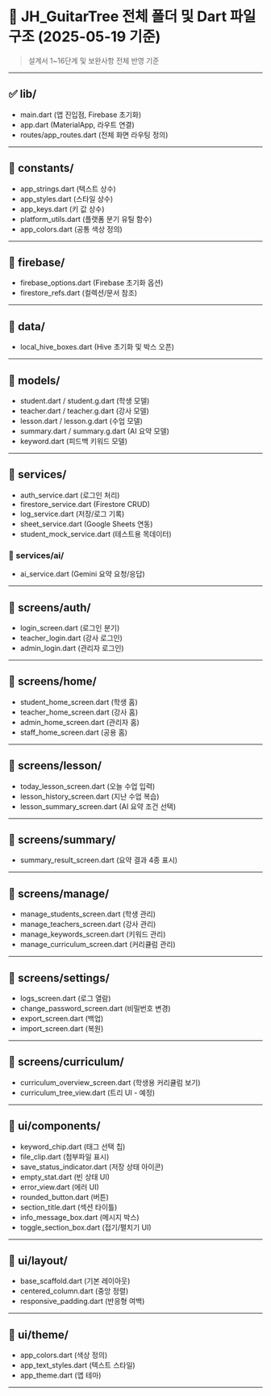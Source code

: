 # 📁 JH_GuitarTree 전체 폴더 및 Dart 파일 구조 (2025-05-19 기준)

> 설계서 1~16단계 및 보완사항 전체 반영 기준

---

## ✅ lib/
- main.dart (앱 진입점, Firebase 초기화)
- app.dart (MaterialApp, 라우트 연결)
- routes/app_routes.dart (전체 화면 라우팅 정의)

---

## 📂 constants/
- app_strings.dart (텍스트 상수)
- app_styles.dart (스타일 상수)
- app_keys.dart (키 값 상수)
- platform_utils.dart (플랫폼 분기 유틸 함수)
- app_colors.dart (공통 색상 정의)

---

## 📂 firebase/
- firebase_options.dart (Firebase 초기화 옵션)
- firestore_refs.dart (컬렉션/문서 참조)

---

## 📂 data/
- local_hive_boxes.dart (Hive 초기화 및 박스 오픈)

---

## 📂 models/
- student.dart / student.g.dart (학생 모델)
- teacher.dart / teacher.g.dart (강사 모델)
- lesson.dart / lesson.g.dart (수업 모델)
- summary.dart / summary.g.dart (AI 요약 모델)
- keyword.dart (피드백 키워드 모델)

---

## 📂 services/
- auth_service.dart (로그인 처리)
- firestore_service.dart (Firestore CRUD)
- log_service.dart (저장/로그 기록)
- sheet_service.dart (Google Sheets 연동)
- student_mock_service.dart (테스트용 목데이터)

### 📂 services/ai/
- ai_service.dart (Gemini 요약 요청/응답)

---

## 📂 screens/auth/
- login_screen.dart (로그인 분기)
- teacher_login.dart (강사 로그인)
- admin_login.dart (관리자 로그인)

---

## 📂 screens/home/
- student_home_screen.dart (학생 홈)
- teacher_home_screen.dart (강사 홈)
- admin_home_screen.dart (관리자 홈)
- staff_home_screen.dart (공용 홈)

---

## 📂 screens/lesson/
- today_lesson_screen.dart (오늘 수업 입력)
- lesson_history_screen.dart (지난 수업 복습)
- lesson_summary_screen.dart (AI 요약 조건 선택)

---

## 📂 screens/summary/
- summary_result_screen.dart (요약 결과 4종 표시)

---

## 📂 screens/manage/
- manage_students_screen.dart (학생 관리)
- manage_teachers_screen.dart (강사 관리)
- manage_keywords_screen.dart (키워드 관리)
- manage_curriculum_screen.dart (커리큘럼 관리)

---

## 📂 screens/settings/
- logs_screen.dart (로그 열람)
- change_password_screen.dart (비밀번호 변경)
- export_screen.dart (백업)
- import_screen.dart (복원)

---

## 📂 screens/curriculum/
- curriculum_overview_screen.dart (학생용 커리큘럼 보기)
- curriculum_tree_view.dart (트리 UI - 예정)

---

## 📂 ui/components/
- keyword_chip.dart (태그 선택 칩)
- file_clip.dart (첨부파일 표시)
- save_status_indicator.dart (저장 상태 아이콘)
- empty_stat.dart (빈 상태 UI)
- error_view.dart (에러 UI)
- rounded_button.dart (버튼)
- section_title.dart (섹션 타이틀)
- info_message_box.dart (메시지 박스)
- toggle_section_box.dart (접기/펼치기 UI)

---

## 📂 ui/layout/
- base_scaffold.dart (기본 레이아웃)
- centered_column.dart (중앙 정렬)
- responsive_padding.dart (반응형 여백)

---

## 📂 ui/theme/
- app_colors.dart (색상 정의)
- app_text_styles.dart (텍스트 스타일)
- app_theme.dart (앱 테마)

---
